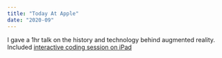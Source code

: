 ```yaml
---
title: "Today At Apple"
date: "2020-09"
---
```


I gave a 1hr talk on the history and technology behind augmented reality.  
Included [interactive coding session on iPad](https://github.com/ShadowFactory/TodayAtApple-SwiftPlaygroundsAR)